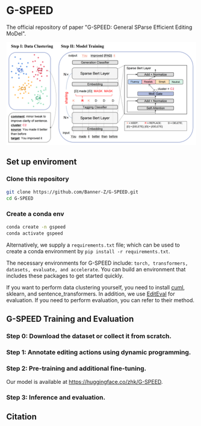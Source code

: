 
# G-SPEED
The official repository of paper "G-SPEED: General SParse Efficient Editing MoDel".

![img](./gspeed.png)

## Set up enviroment
### Clone this repository
```bash
git clone https://github.com/Banner-Z/G-SPEED.git
cd G-SPEED
```
### Create a conda env
```bash
conda create -n gspeed
conda activate gspeed
```
Alternatively, we supply a `requirements.txt` file; which can be used to create a conda environment by `pip install -r requirements.txt`.

The necessary environments for G-SPEED include: `torch, transformers, datasets, evaluate, and accelerate`. You can build an environment that includes these packages to get started quickly.

If you want to perform data clustering yourself, you need to install [cuml](https://docs.rapids.ai/install), sklearn, and sentence_transformers. In addition, we use [EditEval](https://github.com/facebookresearch/EditEval) for evaluation. If you need to perform evaluation, you can refer to their method.

## G-SPEED Training and Evaluation

### Step 0: Download the dataset or collect it from scratch.


### Step 1: Annotate editing actions using dynamic programming.


### Step 2: Pre-training and additional fine-tuning.
Our model is available at https://huggingface.co/zhk/G-SPEED.

### Step 3: Inference and evaluation.


## Citation
